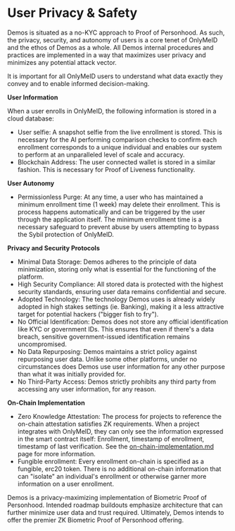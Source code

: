 # User Privacy & Safety

Demos is situated as a no-KYC approach to Proof of Personhood. As such, the privacy, security, and autonomy of users is a core tenet of OnlyMeID and the ethos of Demos as a whole. All Demos internal procedures and practices are implemented in a way that maximizes user privacy and minimizes any potential attack vector.

It is important for all OnlyMeID users to understand what data exactly they convey and to enable informed decision-making.

**User Information**

When a user enrolls in OnlyMeID, the following information is stored in a cloud database:

* User selfie: A snapshot selfie from the live enrollment is stored. This is necessary for the AI performing comparison checks to confirm each enrollment corresponds to a unique individual and enables our system to perform at an unparalleled level of scale and accuracy.
* Blockchain Address: The user connected wallet is stored in a similar fashion. This is necessary for Proof of Liveness functionality.

**User Autonomy**

* Permissionless Purge: At any time, a user who has maintained a minimum enrollment time (1 week) may delete their enrollment. This is process happens automatically and can be triggered by the user through the application itself. The minimum enrollment time is a necessary safeguard to prevent abuse by users attempting to bypass the Sybil protection of OnlyMeID.

**Privacy and Security Protocols**

* Minimal Data Storage: Demos adheres to the principle of data minimization, storing only what is essential for the functioning of the platform.&#x20;
* High Security Compliance: All stored data is protected with the highest security standards, ensuring user data remains confidential and secure.
* Adopted Technology: The technology Demos uses is already widely adopted in high stakes settings (ie. Banking), making it a less attractive target for potential hackers ("bigger fish to fry").&#x20;
* No Official Identification: Demos does not store any official identification like KYC or government IDs. This ensures that even if there's a data breach, sensitive government-issued identification remains uncompromised.&#x20;
* No Data Repurposing: Demos maintains a strict policy against repurposing user data. Unlike some other platforms, under no circumstances does Demos use user information for any other purpose than what it was initially provided for.
* No Third-Party Access: Demos strictly prohibits any third party from accessing any user information, for any reason.

**On-Chain Implementation**

* Zero Knowledge Attestation: The process for projects to reference the on-chain attestation satisfies ZK requirements. When a project integrates with OnlyMeID, they can only see the information expressed in the smart contract itself: Enrollment, timestamp of enrollment, timestamp of last verification. See the [on-chain-implementation.md](technical-documentation/on-chain-implementation.md "mention") page for more information.
* Fungible enrollment: Every enrollment on-chain is specified as a fungible, erc20 token. There is no additional on-chain information that can "isolate" an individual's enrollment or otherwise garner more information on a user enrollment.

Demos is a privacy-maximizing implementation of Biometric Proof of Personhood. Intended roadmap buildouts emphasize architecture that can further minimize user data and trust required. Ultimately, Demos intends to offer the premier ZK Biometric Proof of Personhood offering.
